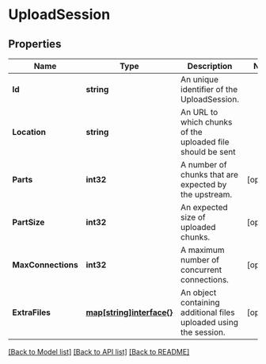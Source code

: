 # UploadSession

## Properties

Name | Type | Description | Notes
------------ | ------------- | ------------- | -------------
**Id** | **string** | An unique identifier of the UploadSession. | 
**Location** | **string** | An URL to which chunks of the uploaded file should be sent | 
**Parts** | **int32** | A number of chunks that are expected by the upstream. | [optional] 
**PartSize** | **int32** | An expected size of uploaded chunks. | [optional] 
**MaxConnections** | **int32** | A maximum number of concurrent connections. | [optional] 
**ExtraFiles** | [**map[string]interface{}**](.md) | An object containing additional files uploaded using the session. | [optional] 

[[Back to Model list]](../README.md#documentation-for-models) [[Back to API list]](../README.md#documentation-for-api-endpoints) [[Back to README]](../README.md)



